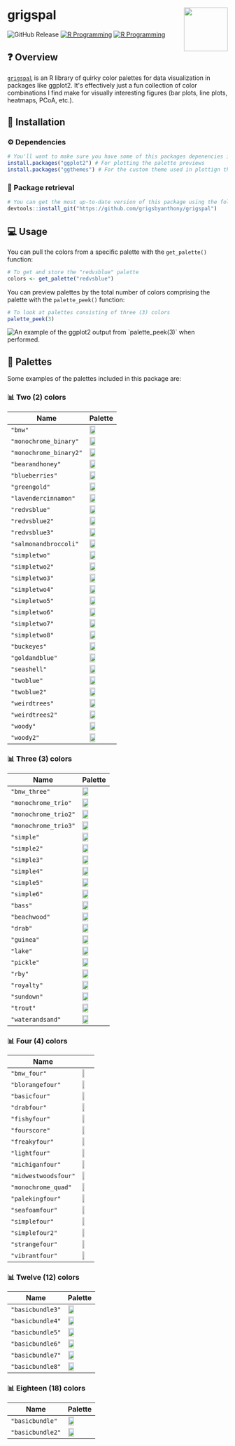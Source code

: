 # grigspal<a href="https://github.com/grigsbyanthony/grigspal"><img src="man/assets/sillygooplogo.png" align="right" height="100" /></a>
![GitHub Release](https://img.shields.io/github/v/release/grigsbyanthony/grigspal)
[![R Programming](https://img.shields.io/badge/R-276DC3?style=for-the-badge&logo=r&logoColor=white)](https://www.r-project.org/about.html)
[![R Programming](https://img.shields.io/badge/GitHub-100000?style=for-the-badge&logo=github&logoColor=white
)]([https://www.r-project.org/about.html](https://github.com/grigsbyanthony))

## ❓ Overview
[`grigspal`](#start) is an R library of quirky color palettes for data visualization in packages like ggplot2. It's effectively just a fun collection of color combinations I find make for visually interesting figures (bar plots, line plots, heatmaps, PCoA, etc.).

## 🔧 Installation
### ⚙️ Dependencies
``` r
# You'll want to make sure you have some of this packages depenencies installed if you don't already have them:
install.packages("ggplot2") # For plotting the palette previews
install.packages("ggthemes") # For the custom theme used in plottign the palette previews
```
### 🔗 Package retrieval
``` r
# You can get the most up-to-date version of this package using the following command:
devtools::install_git("https://github.com/grigsbyanthony/grigspal")
```
## 💻 Usage
You can pull the colors from a specific palette with the `get_palette()` function:
``` r
# To get and store the "redvsblue" palette
colors <- get_palette("redvsblue")
```
You can preview palettes by the total number of colors comprising the palette with the `palette_peek()` function:
``` r
# To look at palettes consisting of three (3) colors
palette_peek(3)
```
<img src="man/assets/3example.png" alt="An example of the ggplot2 output from `palette_peek(3)` when performed."/>

## 🎨 Palettes
Some examples of the palettes included in this package are:
### 📊 Two (2) colors

| Name                                                                                                                            | Palette                                                                                                                  |
| -------------------------------------------------------------------------------------------------------------------------------- | -------------------------------------------------------------------------------------------------------------------- |
| `"bnw"`                      | <img src="man/assets/palette swatches/bnw.png" width="50%"/>                       |
| `"monochrome_binary"`                      | <img src="man/assets/palette swatches/monochrome_binary.png" width="50%"/>                       |
| `"monochrome_binary2"`                      | <img src="man/assets/palette swatches/monochrome_binary2.png" width="50%"/>                       |
| `"bearandhoney"`                      | <img src="man/assets/palette swatches/bearandhoney.png" width="50%"/>                       |
| `"blueberries"`                      | <img src="man/assets/palette swatches/blueberries.png" width="50%"/>                       |
| `"greengold"`                      | <img src="man/assets/palette swatches/greengold.png" width="50%"/>                       |
| `"lavendercinnamon"`                      | <img src="man/assets/palette swatches/lavendercinnamon.png" width="50%"/>                       |
| `"redvsblue"`                      | <img src="man/assets/palette swatches/redvsblue.png" width="50%"/>                       |
| `"redvsblue2"`                      | <img src="man/assets/palette swatches/redvsblue2.png" width="50%"/>                       |
| `"redvsblue3"`                      | <img src="man/assets/palette swatches/redvsblue3.png" width="50%"/>                       |
| `"salmonandbroccoli"`                      | <img src="man/assets/palette swatches/salmonandbroccoli.png" width="50%"/>                       |
| `"simpletwo"`                      | <img src="man/assets/palette swatches/simpletwo.png" width="50%"/>                       |
| `"simpletwo2"`                      | <img src="man/assets/palette swatches/simpletwo2.png" width="50%"/>                       |
| `"simpletwo3"`                      | <img src="man/assets/palette swatches/simpletwo3.png" width="50%"/>                       |
| `"simpletwo4"`                      | <img src="man/assets/palette swatches/simpletwo4.png" width="50%"/>                       |
| `"simpletwo5"`                      | <img src="man/assets/palette swatches/simpletwo5.png" width="50%"/>                       |
| `"simpletwo6"`                      | <img src="man/assets/palette swatches/simpletwo6.png" width="50%"/>                       |
| `"simpletwo7"`                      | <img src="man/assets/palette swatches/simpletwo7.png" width="50%"/>                       |
| `"simpletwo8"`                      | <img src="man/assets/palette swatches/simpletwo8.png" width="50%"/>                       |
| `"buckeyes"`                      | <img src="man/assets/palette swatches/buckeyes.png" width="50%"/>                       |
| `"goldandblue"`                      | <img src="man/assets/palette swatches/goldandblue.png" width="50%"/>                       |
| `"seashell"`                      | <img src="man/assets/palette swatches/seashell.png" width="50%"/>                       |
| `"twoblue"`                      | <img src="man/assets/palette swatches/twoblue.png" width="50%"/>                       |
| `"twoblue2"`                      | <img src="man/assets/palette swatches/twoblue2.png" width="50%"/>                       |
| `"weirdtrees"`                      | <img src="man/assets/palette swatches/weirdtrees.png" width="50%"/>                       |
| `"weirdtrees2"`                      | <img src="man/assets/palette swatches/weirdtrees2.png" width="50%"/>                       |
| `"woody"`                      | <img src="man/assets/palette swatches/woody.png" width="50%"/>                       |
| `"woody2"`                      | <img src="man/assets/palette swatches/woody2.png" width="50%"/>                       |

### 📊 Three (3) colors
| Name                                                                                                                            | Palette                                                                                                                  |
| -------------------------------------------------------------------------------------------------------------------------------- | -------------------------------------------------------------------------------------------------------------------- |
| `"bnw_three"`                      | <img src="man/assets/palette swatches/bnw_three.png" width="50%"/>                       |
| `"monochrome_trio"`                      | <img src="man/assets/palette swatches/monochrome_trio.png" width="50%"/>                       |
| `"monochrome_trio2"`                      | <img src="man/assets/palette swatches/monochrome_trio2.png" width="50%"/>                       |
| `"monochrome_trio3"`                      | <img src="man/assets/palette swatches/monochrome_trio3.png" width="50%"/>                       |
| `"simple"`                      | <img src="man/assets/palette swatches/simple.png" width="50%"/>                       |
| `"simple2"`                      | <img src="man/assets/palette swatches/simple2.png" width="50%"/>                       |
| `"simple3"`                      | <img src="man/assets/palette swatches/simple3.png" width="50%"/>                       |
| `"simple4"`                      | <img src="man/assets/palette swatches/simple4.png" width="50%"/>                       |
| `"simple5"`                      | <img src="man/assets/palette swatches/simple5.png" width="50%"/>                       |
| `"simple6"`                      | <img src="man/assets/palette swatches/simple6.png" width="50%"/>                       |
| `"bass"`                      | <img src="man/assets/palette swatches/bass.png" width="50%"/>                       |
| `"beachwood"`                      | <img src="man/assets/palette swatches/beachwood.png" width="50%"/>                       |
| `"drab"`                      | <img src="man/assets/palette swatches/drab.png" width="50%"/>                       |
| `"guinea"`                      | <img src="man/assets/palette swatches/guinea.png" width="50%"/>                       |
| `"lake"`                      | <img src="man/assets/palette swatches/lake.png" width="50%"/>                       |
| `"pickle"`                      | <img src="man/assets/palette swatches/pickle.png" width="50%"/>                       |
| `"rby"`                      | <img src="man/assets/palette swatches/rby.png" width="50%"/>                       |
| `"royalty"`                      | <img src="man/assets/palette swatches/royalty.png" width="50%"/>                       |
| `"sundown"`                      | <img src="man/assets/palette swatches/sundown.png" width="50%"/>                       |
| `"trout"`                      | <img src="man/assets/palette swatches/trout.png" width="50%"/>                       |
| `"waterandsand"`                      | <img src="man/assets/palette swatches/waterandsand.png" width="50%"/>                       |

### 📊 Four (4) colors
| Name                                                                                                                            |                                                                                                                   |
| -------------------------------------------------------------------------------------------------------------------------------- | -------------------------------------------------------------------------------------------------------------------- |
| `"bnw_four"`                      | <img src="man/assets/palette swatches/bnw_four.png" width="50%"/>                       |
| `"blorangefour"`                      | <img src="man/assets/palette swatches/blorangefour.png" width="50%"/>                       |
| `"basicfour"`                      | <img src="man/assets/palette swatches/basicfour.png" width="50%"/>                       |
| `"drabfour"`                      | <img src="man/assets/palette swatches/drabfour.png" width="50%"/>                       |
| `"fishyfour"`                      | <img src="man/assets/palette swatches/fishyfour.png" width="50%"/>                       |
| `"fourscore"`                      | <img src="man/assets/palette swatches/fourscore.png" width="50%"/>                       |
| `"freakyfour"`                      | <img src="man/assets/palette swatches/freakyfour.png" width="50%"/>                       |
| `"lightfour"`                      | <img src="man/assets/palette swatches/lightfour.png" width="50%"/>                       |
| `"michiganfour"`                      | <img src="man/assets/palette swatches/michiganfour.png" width="50%"/>                       |
| `"midwestwoodsfour"`                      | <img src="man/assets/palette swatches/midwestwoodsfour.png" width="50%"/>                       |
| `"monochrome_quad"`                      | <img src="man/assets/palette swatches/monochrome_quad.png" width="50%"/>                       |
| `"palekingfour"`                      | <img src="man/assets/palette swatches/palekingfour.png" width="50%"/>                       |
| `"seafoamfour"`                      | <img src="man/assets/palette swatches/seafoamfour.png" width="50%"/>                       |
| `"simplefour"`                      | <img src="man/assets/palette swatches/simplefour.png" width="50%"/>                       |
| `"simplefour2"`                      | <img src="man/assets/palette swatches/simplefour2.png" width="50%"/>                       |
| `"strangefour"`                      | <img src="man/assets/palette swatches/strangefour.png" width="50%"/>                       |
| `"vibrantfour"`                      | <img src="man/assets/palette swatches/vibrantfour.png" width="50%"/>                       |

### 📊 Twelve (12) colors

| Name                                                                                                                            | Palette                                                                                                                  |
| -------------------------------------------------------------------------------------------------------------------------------- | -------------------------------------------------------------------------------------------------------------------- |
| `"basicbundle3"`                      | <img src="man/assets/palette swatches/basicbundle3.png" width="50%"/>                       |
| `"basicbundle4"`                      | <img src="man/assets/palette swatches/basicbundle4.png" width="50%"/>                       |
| `"basicbundle5"`                      | <img src="man/assets/palette swatches/basicbundle5.png" width="50%"/>                       |
| `"basicbundle6"`                      | <img src="man/assets/palette swatches/basicbundle6.png" width="50%"/>                       |
| `"basicbundle7"`                      | <img src="man/assets/palette swatches/basicbundle7.png" width="50%"/>                       |
| `"basicbundle8"`                      | <img src="man/assets/palette swatches/basicbundle8.png" width="50%"/>                       |

### 📊 Eighteen (18) colors 

|Name   |  Palette   |
| -------------------------------------------------------------------------------------------------------------------------------- | -------------------------------------------------------------------------------------------------------------------- |
| `"basicbundle"`                      | <img src="man/assets/palette swatches/basicbundle.png" width="50%"/>                       |
| `"basicbundle2"`                      | <img src="man/assets/palette swatches/basicbundle2.png" width="50%"/>                       |
